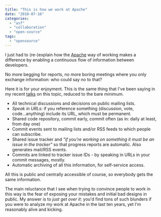 ```yaml
---
title: "This is how we work at Apache"
date: "2010-07-16"
categories: 
  - "asf"
  - "collaboration"
  - "open-source"
tags: 
  - "opensource"
---
```


I just had to (re-)explain how the [Apache](http://apache.org) way of working makes a difference by enabling a continuous flow of information between developers.

No more begging for reports, no more boring meetings where you only exchange information: who could say no to that?

Here it is for your enjoyment. This is the same thing that I've been saying in my recent [talks](http://www.slideshare.net/bdelacretaz) on this topic, reduced to the bare minimum.

- All technical discussions and decisions on public mailing lists.
- _Speak in URLs_: if you reference something (discussion, vote, code...anything) include its URL, which must be permanent.
- Shared code repository, commit early, commit often (as in: daily at least, from day one)
- Commit events sent to mailing lists and/or RSS feeds to which people can subscribe.
- Shared issue tracker and _"if you're working on something it must be an issue in the tracker"_ so that progress reports are automatic. Also generates mail/RSS events.
- Commits are linked to tracker issue IDs - by speaking in URLs in your commit messages, mostly.
- Automatic archiving of all this information, for self-service access.

All this is public and centrally accessible of course, so everybody gets the same information.

The main reluctance that I see when trying to convince people to work in this way is the fear of exposing your mistakes and initial bad designs in public. My answer is to _just get over it_: you'd find tons of such blunders if you were to analyze my work at Apache in the last ten years, yet I'm reasonably alive and kicking.
